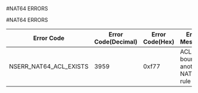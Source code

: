 #NAT64 ERRORS

#NAT64 ERRORS



<table><thead><tr><th>Error Code</th><th>Error Code(Decimal)</th><th>Error Code(Hex)</th><th>Error Message</th></tr></thead><tbody><tr><td>NSERR_NAT64_ACL_EXISTS</td><td>3959</td><td>0xf77</td><td>ACL is bound to another NAT64 rule</td></tr></tbody></table>
